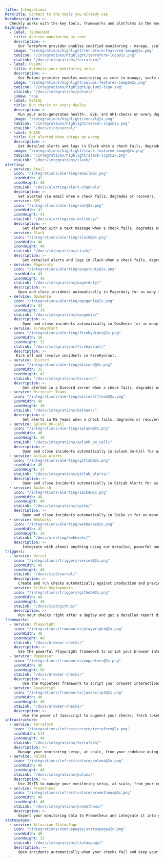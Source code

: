 ```yaml
---
title: Integrations
heroTitle: Connect to the tools you already use
heroDescription: >-
  Checkly works with the key tools, frameworks and platforms in the modern development eco-system.
highlights:
  - label: TERRAFORM
    title: Achieve monitoring as code
    description: >-
      Our Terraform provider enables codified monitoring - manage, scale and alter your checks through a powerful CLI workflow.
    image: "/integrations/highlight/terraform-featured-image@2x.png"
    tabIcon: "/integrations/highlight/terraform-logo@2x.png"
    ctaLink: "/docs/integrations/terraform/"
  - label: PULUMI
    title: Automate your monitoring setup
    description: >-
      Our Pulumi provider enables monitoring as code to manage, scale and alter your checks through a powerful JavaScript/TypeScript-driven CLI workflow.
    image: "/integrations/highlight/pulumi-featured-image@2x.png"
    tabIcon: "/integrations/highlight/pulumi-logo.svg"
    ctaLink: "/docs/integrations/pulumi/"
    isNew: true
  - label: VERCEL
    title: Run checks on every deploy
    description: >-
      Run your auto-generated health-, E2E- and API-checks on every deploy to make sure never to deploy broken apps.
    image: "/integrations/highlight/vercel@2x.png"
    tabIcon: "/integrations/highlight/vercel-logo@2x.png"
    ctaLink: "/docs/cicd/vercel/"
  - label: SLACK
    title: Get alerted when things go wrong
    description: >-
      Get detailed alerts and logs in Slack when a check fails, degrades, or recovers.
    image: "/integrations/highlight/slack-featured-image@2x.png"
    tabIcon: "/integrations/highlight/slack-logo@2x.png"
    ctaLink: "/docs/integrations/slack/"
alerting:
  - service: Email
    icon: "/integrations/alerting/email@2x.png"
    iconWidth: 42
    iconHeight: 30
    ctaLink: "/docs/alerting/alert-channels"
    description: >-
      Get alerted via email when a check fails, degrades or recovers.
  - service: SMS
    icon: "/integrations/alerting/sms@2x.png"
    iconWidth: 41
    iconHeight: 41
    ctaLink: "/docs/alerting/sms-delivery/"
    description: >-
        Get alerted with a text message when a check fails, degrades or recovers.
  - service: Slack
    icon: "/integrations/alerting/slack@2x.png"
    iconWidth: 40
    iconHeight: 40
    ctaLink: "/docs/integrations/slack/"
    description: >-
        Get detailed alerts and logs in Slack when a check fails, degrades or recovers.
  - service: Pagerduty
    icon: "/integrations/alerting/pagerduty@2x.png"
    iconWidth: 43
    iconHeight: 42
    ctaLink: "/docs/integrations/pagerduty/"
    description: >-
      Open and close incidents automatically in Pagerduty for as many teams as you need.
  - service: OpsGenie
    icon: "/integrations/alerting/opsgenie@2x.png"
    iconWidth: 33
    iconHeight: 39
    ctaLink: "/docs/integrations/opsgenie/"
    description: >-
        Open and close incidents automatically in OpsGenie for as many teams as you need.
  - service: FireHydrant
    icon: "/integrations/alerting/firehydrant@2x.png"
    iconWidth: 36
    iconHeight: 32
    ctaLink: "/docs/integrations/firehydrant/"
    description: >-
     Kick off and resolve incidents in FireHydrant.
  - service: Discord
    icon: "/integrations/alerting/discord@2x.png"
    iconWidth: 35
    iconHeight: 42
    ctaLink: "/docs/integrations/discord/"
    description: >-
        Get alerted in a Discord server when a check fails, degrades or recovers.
  - service: Microsoft Teams
    icon: "/integrations/alerting/microsoftteam@2x.png"
    iconWidth: 40
    iconHeight: 38
    ctaLink: "/docs/integrations/msteams/"
    description: >-
        Get alerts in MS Teams when a check fails, degrades or recovers.
  - service: Splunk On-Call
    icon: "/integrations/alerting/splunk@2x.png"
    iconWidth: 40
    iconHeight: 40
    ctaLink: "/docs/integrations/splunk_on_call/"
    description: >-
        Open and close incidents automatically in Splunk On-Call for as many teams as you need.
  - service: GitLab Alerts
    icon: "/integrations/alerting/gitlab@2x.png"
    iconWidth: 40
    iconHeight: 37
    ctaLink: "/docs/integrations/gitlab_alerts/"
    description: >-
        Open and close incidents automatically in GitLab Alerts for as many teams as you need.
  - service: Spike.sh
    icon: "/integrations/alerting/spike@2x.png"
    iconWidth: 40
    iconHeight: 40
    ctaLink: "/docs/integrations/spike/"
    description: >-
        Open and close incidents automatically in Spike.sh for as many teams as you need.
  - service: Webhooks
    icon: "/integrations/alerting/webhooks@2x.png"
    iconWidth: 42
    iconHeight: 39
    ctaLink: "/docs/alerting/webhooks/"
    description: >-
        Integrate with almost anything using our detailed, powerful and flexible webhooks.
triggers:
  - service: Vercel
    icon: "/integrations/triggers/vercel@2x.png"
    iconWidth: 40
    iconHeight: 40
    ctaLink: "/docs/cicd/vercel/"
    description: >-
      Create and run checks automatically against production and preview environments for all your Vercel projects.
  - service: GitHub Deployments
    icon: "/integrations/triggers/github@2x.png"
    iconWidth: 40
    iconHeight: 40
    ctaLink: "/docs/cicd/github/"
    description: >-
      Run your checks right after a deploy and get a detailed report directly in your GitHub pull request.
frameworks:
  - service: Playwright
    icon: "/integrations/frameworks/playwright@2x.png"
    iconWidth: 40
    iconHeight: 40
    ctaLink: "/docs/browser-checks/"
    description: >-
      Use the powerful Playwright framework to script your browser interactions. We run them every 5 minutes in a real browser.
  - service: Puppeteer
    icon: "/integrations/frameworks/puppeteer@2x.png"
    iconWidth: 40
    iconHeight: 58
    ctaLink: "/docs/browser-checks/"
    description: >-
        Use the Puppeteer framework to script your browser interactions. We run them every 5 minutes in a real browser.
  - service: JavaScript
    icon: "/integrations/frameworks/javascript@2x.png"
    iconWidth: 40
    iconHeight: 40
    ctaLink: "/docs/browser-checks/"
    description: >-
        Use the power of Javascript to augment your checks; fetch tokens, validate payloads, setup and teardown test cases.
infrastructure:
  - service: Terraform
    icon: "/integrations/infrastructure/terraform@2x.png"
    iconWidth: 114
    iconHeight: 44
    ctaLink: "/docs/integrations/terraform/"
    description: >-
      Manage your monitoring setup, at scale, from your codebase using our Terraform provider.
  - service: Pulumi
    icon: "/integrations/infrastructure/pulumi@2x.png"
    iconWidth: 40
    iconHeight: 40
    ctaLink: "/docs/integrations/pulumi/"
    description: >-
      Use JS/TS to manage your monitoring setup, at scale, from your codebase using our Pulumi provider.
  - service: Prometheus
    icon: "/integrations/infrastructure/prometheus@2x.png"
    iconWidth: 40
    iconHeight: 40
    ctaLink: "/docs/integrations/prometheus/"
    description: >-
      Export your monitoring data to Prometheus and integrate it into your Graphana dashboards.
statuspages:
  - service: Atlassian StatusPage
    icon: "/integrations/statuspages/statuspage@2x.png"
    iconWidth: 40
    iconHeight: 32
    ctaLink: "/docs/integrations/statuspage/"
    description: >-
      Open incidents automatically when your checks fail and keep your users up to date.
---
```


